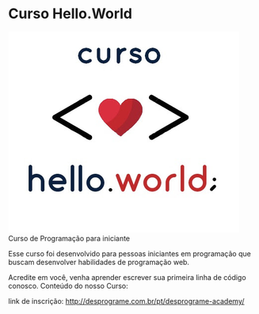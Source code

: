 # Curso Hello.World 
![](https://raw.githubusercontent.com/Desprograme/curso-hello.world/master/assets/images/logo.jpg)
Curso de Programação para iniciante

Esse curso foi desenvolvido para pessoas iniciantes em programação que buscam desenvolver habilidades de programação web.

Acredite em você, venha aprender escrever sua primeira linha de código conosco.
Conteúdo do nosso Curso:

link de inscrição: http://desprograme.com.br/pt/desprograme-academy/
